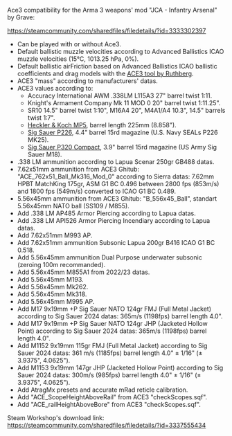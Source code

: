 Ace3 compatibility for the Arma 3 weapons' mod "JCA - Infantry Arsenal" by Grave:

https://steamcommunity.com/sharedfiles/filedetails/?id=3333302397

- Can be played with or without Ace3.
- Default ballistic muzzle velocities according to Advanced Ballistics ICAO muzzle velocities (15°C, 1013.25 hPa, 0%).
- Default ballistic airFriction based on Advanced Ballistics ICAO ballistic coefficients and drag models with the [ACE3 tool by Ruthberg](https://github.com/acemod/ACE3/blob/master/tools/generate_airfriction_config.py).
- ACE3 "mass" according to manufacturers' datas.
- ACE3 values according to:
  - Accuracy International AWM .338LM L115A3 27" barrel twist 1:11.
  - Knight's Armament Company Mk 11 MOD 0 20" barrel twist 1:11.25".
  - SR10 14.5" barrel twist 1:10", M16A4 20", M4A1/A4 10.3", 14.5" barrels twist 1:7".
  - [Heckler & Koch MP5](https://www.heckler-koch.com/en/Products/Military%20and%20Law%20Enforcement/Submachine%20guns/MP5?section=variants&s=true), barrel length 225mm (8.858").
  - [Sig Sauer P226](https://www.sigsauer.com/p226-mk25-full-size.html), 4.4" barrel 15rd magazine (U.S. Navy SEALs P226 MK25).
  - [Sig Sauer P320 Compact](https://www.sigsauer.com/p320-compact.html), 3.9" barrel 15rd magazine (US Army Sig Sauer M18).
- .338 LM ammunition according to Lapua Scenar 250gr GB488 datas.
- 7.62x51mm ammunition from ACE3 Ghitub: "ACE_762x51_Ball_Mk316_Mod_0" according to Sierra datas: 7.62mm HPBT MatchKing 175gr, ASM G1 BC 0.496 between 2800 fps (853m/s) and 1800 fps (549m/s) converted to ICAO G1 BC 0.489.
- 5.56x45mm ammunition from ACE3 Ghitub: "B_556x45_Ball", standart 5.56x45mm NATO ball (SS109 / M855).
- Add .338 LM AP485 Armor Piercing according to Lapua datas.
- Add .338 LM API526 Armor Piercing Incendiary according to Lapua datas.
- Add 7.62x51mm M993 AP.
- Add 7.62x51mm ammunition Subsonic Lapua 200gr B416 ICAO G1 BC 0.518.
- Add 5.56x45mm ammunition Dual Purpose underwater subsonic (zeroing 100m recommanded).
- Add 5.56x45mm M855A1 from 2022/23 datas.
- Add 5.56x45mm M193.
- Add 5.56x45mm Mk262.
- Add 5.56x45mm Mk318.
- Add 5.56x45mm M995 AP.
- Add M17 9x19mm +P Sig Sauer NATO 124gr FMJ (Full Metal Jacket) according to Sig Sauer 2024 datas: 365m/s (1198fps) barrel length 4.0".
- Add M17 9x19mm +P Sig Sauer NATO 124gr JHP (Jacketed Hollow Point) according to Sig Sauer 2024 datas: 365m/s (1198fps) barrel length 4.0".
- Add M1152 9x19mm 115gr FMJ (Full Metal Jacket) according to Sig Sauer 2024 datas: 361 m/s (1185fps) barrel length 4.0" ± 1/16" (± 3.9375", 4.0625").
- Add M1153 9x19mm 147gr JHP (Jacketed Hollow Point) according to Sig Sauer 2024 datas: 300m/s (985fps) barrel length 4.0" ± 1/16" (± 3.9375", 4.0625").
- Add AtragMx presets and accurate mRad reticle calibration.
- Add "ACE_ScopeHeightAboveRail" from ACE3 "checkScopes.sqf".
- Add "ACE_railHeightAboveBore" from ACE3 "checkScopes.sqf".

 Steam Workshop's download link: https://steamcommunity.com/sharedfiles/filedetails/?id=3337555434
